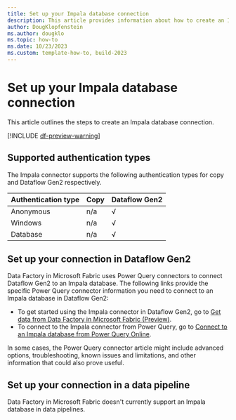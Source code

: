 ```yaml
---
title: Set up your Impala database connection
description: This article provides information about how to create an Impala database connection in Microsoft Fabric.
author: DougKlopfenstein
ms.author: dougklo
ms.topic: how-to
ms.date: 10/23/2023
ms.custom: template-how-to, build-2023
---
```


# Set up your Impala database connection

This article outlines the steps to create an Impala database connection.

[!INCLUDE [df-preview-warning](includes/data-factory-preview-warning.md)]

## Supported authentication types

The Impala connector supports the following authentication types for copy and Dataflow Gen2 respectively.  

|Authentication type |Copy |Dataflow Gen2 |
|:---|:---|:---|
|Anonymous| n/a | √ |
|Windows| n/a | √ |
|Database| n/a | √ |

## Set up your connection in Dataflow Gen2

Data Factory in Microsoft Fabric uses Power Query connectors to connect Dataflow Gen2 to an Impala database. The following links provide the specific Power Query connector information you need to connect to an Impala database in Dataflow Gen2:

- To get started using the Impala connector in Dataflow Gen2, go to [Get data from Data Factory in Microsoft Fabric (Preview)](/power-query/where-to-get-data#get-data-from-data-factory-in-microsoft-fabric-preview).
- To connect to the Impala connector from Power Query, go to [Connect to an Impala database from Power Query Online](/power-query/connectors/impala-database#connect-to-an-impala-database-from-power-query-online).

In some cases, the Power Query connector article might include advanced options, troubleshooting, known issues and limitations, and other information that could also prove useful.

## Set up your connection in a data pipeline

Data Factory in Microsoft Fabric doesn't currently support an Impala database in data pipelines.
